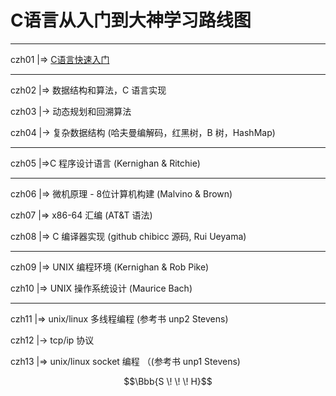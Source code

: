 # C语言从入门到大神学习路线图  

---
czh01 |=> [C语言快速入门](/guide/czh01)

---
czh02 |=> 数据结构和算法，C 语言实现

czh03 |-> 动态规划和回溯算法

czh04 |-> 复杂数据结构 (哈夫曼编解码，红黑树，B 树，HashMap)

---
czh05 |=>C 程序设计语言 (Kernighan & Ritchie)

---
czh06 |=> 微机原理 - 8位计算机构建 (Malvino & Brown)

czh07 |=> x86-64 汇编 (AT&T 语法) 

czh08 |=> C 编译器实现 (github chibicc 源码, Rui Ueyama)

---
czh09 |=> UNIX 编程环境 (Kernighan & Rob Pike) 

czh10 |=> UNIX 操作系统设计 (Maurice Bach)

---
czh11 |=> unix/linux 多线程编程 (参考书 unp2 Stevens)

czh12 |-> tcp/ip 协议

czh13 |=> unix/linux socket 编程 （(参考书 unp1 Stevens)  


$$\Bbb{S \! \! \! H}$$
